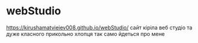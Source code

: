 # webStudio
https://kirushamatvieiev008.github.io/webStudio/
сайт кіріла веб студіо та дуже класного прикольно хлопця так само йдеться про мене